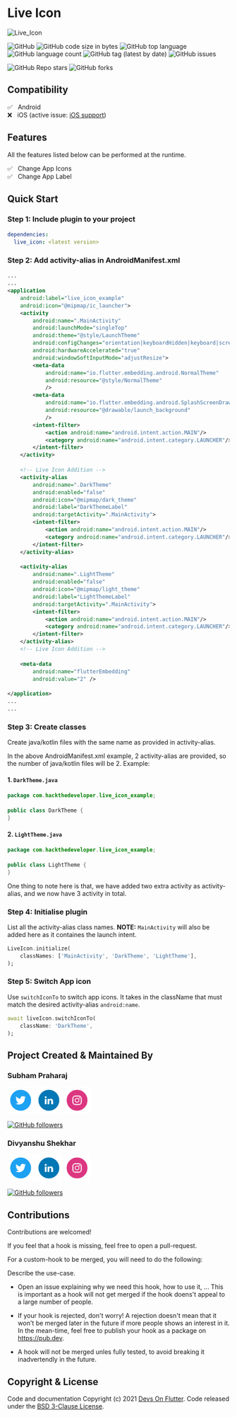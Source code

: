 # Live Icon

<img src="https://i.imgur.com/pyFOVuw.png" title="Live_Icon" />

![GitHub](https://img.shields.io/github/license/DevsOnFlutter/flutter_live_icon?style=plastic) ![GitHub code size in bytes](https://img.shields.io/github/languages/code-size/DevsOnFlutter/flutter_live_icon?style=plastic) ![GitHub top language](https://img.shields.io/github/languages/top/DevsOnFlutter/flutter_live_icon?style=plastic) ![GitHub language count](https://img.shields.io/github/languages/count/DevsOnFlutter/flutter_live_icon?style=plastic) ![GitHub tag (latest by date)](https://img.shields.io/github/v/tag/DevsOnFlutter/flutter_live_icon?style=plastic) ![GitHub issues](https://img.shields.io/github/issues/DevsOnFlutter/flutter_live_icon?style=plastic) 

![GitHub Repo stars](https://img.shields.io/github/stars/DevsOnFlutter/flutter_live_icon?style=social) ![GitHub forks](https://img.shields.io/github/forks/DevsOnFlutter/flutter_live_icon?style=social)

##  Compatibility

✅ &nbsp; Android </br>
❌ &nbsp; iOS (active issue: [iOS support](https://github.com/DevsOnFlutter/flutter_live_icon/issues/3))

## Features

All the features listed below can be performed at the runtime.

✅ &nbsp; Change App Icons </br>
✅ &nbsp; Change App Label </br>

<!-- ## Demo -->

<!-- |<img height=500 src="https://i.imgur.com/UPcyPEl.gif"/>|
|---| -->

## Quick Start

### Step 1: Include plugin to your project

```yml
dependencies:
  live_icon: <latest version>
```

### Step 2: Add activity-alias in AndroidManifest.xml

```xml
...
...
<application
    android:label="live_icon_example"
    android:icon="@mipmap/ic_launcher">
    <activity
        android:name=".MainActivity"
        android:launchMode="singleTop"
        android:theme="@style/LaunchTheme"
        android:configChanges="orientation|keyboardHidden|keyboard|screenSize|smallestScreenSize|locale|layoutDirection|fontScale|screenLayout|density|uiMode"
        android:hardwareAccelerated="true"
        android:windowSoftInputMode="adjustResize">
        <meta-data
            android:name="io.flutter.embedding.android.NormalTheme"
            android:resource="@style/NormalTheme"
            />
        <meta-data
            android:name="io.flutter.embedding.android.SplashScreenDrawable"
            android:resource="@drawable/launch_background"
            />
        <intent-filter>
            <action android:name="android.intent.action.MAIN"/>
            <category android:name="android.intent.category.LAUNCHER"/>
        </intent-filter>
    </activity>

    <!-- Live Icon Addition -->
    <activity-alias
        android:name=".DarkTheme"
        android:enabled="false"
        android:icon="@mipmap/dark_theme"
        android:label="DarkThemeLabel"
        android:targetActivity=".MainActivity">
        <intent-filter>
            <action android:name="android.intent.action.MAIN"/>
            <category android:name="android.intent.category.LAUNCHER"/>
        </intent-filter>
    </activity-alias>

    <activity-alias
        android:name=".LightTheme"
        android:enabled="false"
        android:icon="@mipmap/light_theme"
        android:label="LightThemeLabel"
        android:targetActivity=".MainActivity">
        <intent-filter>
            <action android:name="android.intent.action.MAIN"/>
            <category android:name="android.intent.category.LAUNCHER"/>
        </intent-filter>
    </activity-alias>
    <!-- Live Icon Addition -->

    <meta-data
        android:name="flutterEmbedding"
        android:value="2" />

</application>
...
...
```

### Step 3: Create classes

Create java/kotlin files with the same name as provided in activity-alias.

In the above AndroidManifest.xml example, 2 activity-alias are provided, so the number of java/kotlin files will be 2.
Example:

#### 1. `DarkTheme.java`

```java
package com.hackthedeveloper.live_icon_example;

public class DarkTheme {
}
```

#### 2. `LightTheme.java`

```java
package com.hackthedeveloper.live_icon_example;

public class LightTheme {
}
```

One thing to note here is that, we have added two extra activity as activity-alias, and we now have 3 activity in total.

### Step 4: Initialise plugin

List all the activity-alias class names. 
**NOTE:** `MainActivity` will also be added here as it containes the launch intent.

```dart
LiveIcon.initialize(
    classNames: ['MainActivity', 'DarkTheme', 'LightTheme'],
);
```

### Step 5: Switch App icon

Use `switchIconTo` to switch app icons. It takes in the className that must match the desired activity-alias `android:name`.

```dart
await liveIcon.switchIconTo(
    className: 'DarkTheme',
);
```



## Project Created & Maintained By

### Subham Praharaj

<a href="https://twitter.com/SubhamPraharaj6"><img src="https://github.com/aritraroy/social-icons/blob/master/twitter-icon.png?raw=true" width="60"></a> <a href="https://www.linkedin.com/in/subham-praharaj-66b172179/"><img src="https://github.com/aritraroy/social-icons/blob/master/linkedin-icon.png?raw=true" width="60"></a> <a href="https://instagram.com/the_champ_subham_865"><img src="https://github.com/aritraroy/social-icons/blob/master/instagram-icon.png?raw=true" width="60"></a>

[![GitHub followers](https://img.shields.io/github/followers/skpraharaj.svg?style=social&label=Follow)](https://github.com/skpraharaj/)

### Divyanshu Shekhar

<a href="https://twitter.com/dshekhar17"><img src="https://github.com/aritraroy/social-icons/blob/master/twitter-icon.png?raw=true" width="60"></a> <a href="https://in.linkedin.com/in/divyanshu-shekhar-a8a04a162"><img src="https://github.com/aritraroy/social-icons/blob/master/linkedin-icon.png?raw=true" width="60"></a> <a href="https://instagram.com/dshekhar17"><img src="https://github.com/aritraroy/social-icons/blob/master/instagram-icon.png?raw=true" width="60"></a>

[![GitHub followers](https://img.shields.io/github/followers/divshekhar.svg?style=social&label=Follow)](https://github.com/divshekhar/)



## Contributions

Contributions are welcomed!

If you feel that a hook is missing, feel free to open a pull-request.

For a custom-hook to be merged, you will need to do the following:

Describe the use-case.

* Open an issue explaining why we need this hook, how to use it, ...
  This is important as a hook will not get merged if the hook doens't appeal to
  a large number of people.

* If your hook is rejected, don't worry! A rejection doesn't mean that it won't
  be merged later in the future if more people shows an interest in it.
  In the mean-time, feel free to publish your hook as a package on https://pub.dev.

* A hook will not be merged unles fully tested, to avoid breaking it inadvertendly
  in the future.

## Copyright & License

Code and documentation Copyright (c) 2021 [Devs On Flutter](https://github.com/DevsOnFlutter). Code released under the [BSD 3-Clause License](./LICENSE).
